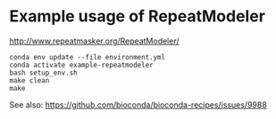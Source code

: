 # Example usage of RepeatModeler

<http://www.repeatmasker.org/RepeatModeler/>

    conda env update --file environment.yml
    conda activate example-repeatmodeler
    bash setup_env.sh
    make clean
    make

See also: <https://github.com/bioconda/bioconda-recipes/issues/9988>
